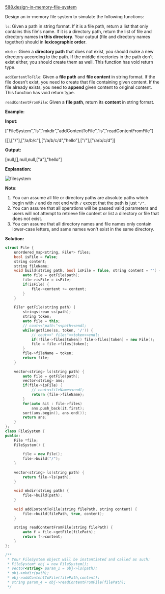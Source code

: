 [588.design-in-memory-file-system](https://leetcode.com/problems/design-in-memory-file-system/)  

Design an in-memory file system to simulate the following functions:

`ls`: Given a path in string format. If it is a file path, return a list that only contains this file's name. If it is a directory path, return the list of file and directory names **in this directory**. Your output (file and directory names together) should in **lexicographic order**.

`mkdir`: Given a **directory path** that does not exist, you should make a new directory according to the path. If the middle directories in the path don't exist either, you should create them as well. This function has void return type.

`addContentToFile`: Given a **file path** and **file content** in string format. If the file doesn't exist, you need to create that file containing given content. If the file already exists, you need to **append** given content to original content. This function has void return type.

`readContentFromFile`: Given a **file path**, return its **content** in string format.

**Example:**

  
**Input:** 
  
\["FileSystem","ls","mkdir","addContentToFile","ls","readContentFromFile"\]
  
\[\[\],\["/"\],\["/a/b/c"\],\["/a/b/c/d","hello"\],\["/"\],\["/a/b/c/d"\]\]
  

  
**Output:**
  
\[null,\[\],null,null,\["a"\],"hello"\]
  

  
**Explanation:**
  
![filesystem](https://assets.leetcode.com/uploads/2018/10/12/filesystem.png)
  

**Note:**

1.  You can assume all file or directory paths are absolute paths which begin with `/` and do not end with `/` except that the path is just `"/"`.
2.  You can assume that all operations will be passed valid parameters and users will not attempt to retrieve file content or list a directory or file that does not exist.
3.  You can assume that all directory names and file names only contain lower-case letters, and same names won't exist in the same directory.  



**Solution:**  

```cpp
struct File {
    unordered_map<string, File*> files;
    bool isFile = false;
    string content;
    string fileName;
    void build(string path, bool isFile = false, string content = "") {
        auto file = getFile(path);
        file->isFile = isFile;
        if(isFile) {
            file->content += content;
        }
    }
    
    File* getFile(string path) {
        stringstream ss(path);
        string token;
        auto file = this;
        // cout<<"path:"<<path<<endl;
        while(getline(ss, token, '/')) {
            // cout<<" file:"<<token<<endl;
            if(!file->files[token]) file->files[token] = new File();
            file = file->files[token];
        }
        file->fileName = token;
        return file;
    }
    
    vector<string> ls(string path) {
        auto file = getFile(path);
        vector<string> ans;
        if(file->isFile) {
            // cout<<fileName<<endl;
            return {file->fileName};
        }
        for(auto &it : file->files)
            ans.push_back(it.first);
        sort(ans.begin(), ans.end());
        return ans;
    }
};
class FileSystem {
public:
    File *file;
    FileSystem() {
        
        file = new File();
        file->build("/");
    }
    
    vector<string> ls(string path) {
        return file->ls(path);
    }
    
    void mkdir(string path) {
        file->build(path);
    }
    
    void addContentToFile(string filePath, string content) {
        file->build(filePath, true, content);
    }
    
    string readContentFromFile(string filePath) {
        auto f = file->getFile(filePath);
        return f->content;
    }
};

/**
 * Your FileSystem object will be instantiated and called as such:
 * FileSystem* obj = new FileSystem();
 * vector<string> param_1 = obj->ls(path);
 * obj->mkdir(path);
 * obj->addContentToFile(filePath,content);
 * string param_4 = obj->readContentFromFile(filePath);
 */
```
      